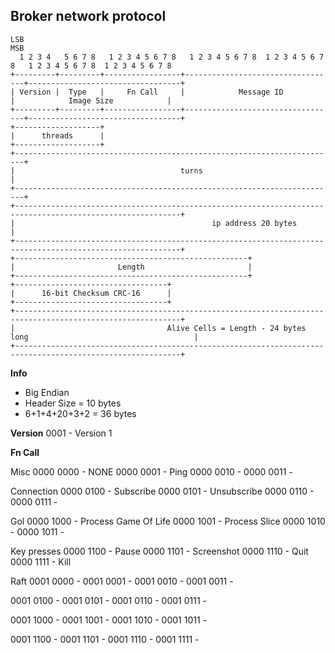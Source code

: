 ## Broker network protocol

```
LSB                                                                                                       MSB
  1 2 3 4   5 6 7 8   1 2 3 4 5 6 7 8   1 2 3 4 5 6 7 8  1 2 3 4 5 6 7 8   1 2 3 4 5 6 7 8  1 2 3 4 5 6 7 8
+---------+---------+-----------------+----------------------------------+----------------------------------+ 
| Version |  Type   |     Fn Call     |            Message ID            |            Image Size            |
+---------+---------+-----------------+----------------------------------+----------------------------------+
+-------------------+
|      threads      |
+-------------------+
+------------------------------------------------------------------------+
|                                     turns                              |
+------------------------------------------------------------------------+
+-----------------------------------------------------------------------------------------------------------+
|                                            ip address 20 bytes                                            |
+-----------------------------------------------------------------------------------------------------------+
+----------------------------------------------------+
|                       Length                       |
+----------------------------------------------------+
+----------------------------------+
|      16-bit Checksum CRC-16      |
+----------------------------------+
+-----------------------------------------------------------------------------------------------------------+
|                                  Alive Cells = Length - 24 bytes long                                     |
+-----------------------------------------------------------------------------------------------------------+
```

**Info**

- Big Endian
- Header Size = 10 bytes
- 6+1+4+20+3+2 = 36 bytes

**Version**
0001 - Version 1

**Fn Call**

Misc
0000 0000 - NONE
0000 0001 - Ping
0000 0010 -
0000 0011 -

Connection
0000 0100 - Subscribe
0000 0101 - Unsubscribe
0000 0110 -
0000 0111 -

Gol
0000 1000 - Process Game Of Life
0000 1001 - Process Slice
0000 1010 -
0000 1011 -

Key presses
0000 1100 - Pause
0000 1101 - Screenshot
0000 1110 - Quit
0000 1111 - Kill

Raft
0001 0000 -
0001 0001 -
0001 0010 -
0001 0011 -

0001 0100 -
0001 0101 -
0001 0110 -
0001 0111 -

0001 1000 -
0001 1001 -
0001 1010 -
0001 1011 -

0001 1100 -
0001 1101 -
0001 1110 -
0001 1111 -
